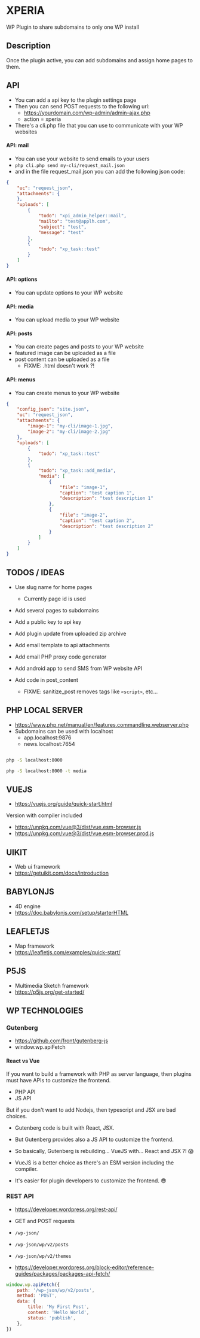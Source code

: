 # XPERIA

WP Plugin to share subdomains to only one WP install

## Description

Once the plugin active, you can add subdomains and assign home pages to them.
  
## API

* You can add a api key to the plugin settings page
* Then you can send POST requests to the following url: 
  * https://yourdomain.com/wp-admin/admin-ajax.php
  * action = xperia
* There's a cli.php file that you can use to communicate with your WP websites

#### API: mail

* You can use your website to send emails to your users
* `php cli.php send my-cli/request_mail.json`
* and in the file request_mail.json you can add the following json code:

```json
{
    "uc": "request_json",
    "attachments": {
    },
    "uploads": [
        {
            "todo": "xpi_admin_helper::mail",
            "mailto": "test@applh.com",
            "subject": "test",
            "message": "test"
        },
        {
            "todo": "xp_task::test"
        }
    ]
}
```

#### API: options

* You can update options to your WP website

#### API: media

* You can upload media to your WP website

#### API: posts

* You can create pages and posts to your WP website
* featured image can be uploaded as a file
* post content can be uploaded as a file
  * FIXME: .html doesn't work ?!

#### API: menus

* You can create menus to your WP website

```json
{
    "config_json": "site.json",
    "uc": "request_json",
    "attachments": {
        "image-1": "my-cli/image-1.jpg",
        "image-2": "my-cli/image-2.jpg"
    },
    "uploads": [
        {
            "todo": "xp_task::test"
        },
        {
            "todo": "xp_task::add_media",
            "media": [
                {
                    "file": "image-1",
                    "caption": "test caption 1",
                    "description": "test description 1"
                },
                {
                    "file": "image-2",
                    "caption": "test caption 2",
                    "description": "test description 2"
                }
            ]
        }
    ]
}
```

## TODOS / IDEAS

* Use slug name for home pages
  * Currently page id is used
* Add several pages to subdomains

* Add a public key to api key

* Add plugin update from uploaded zip archive

* Add email template to api attachments
* Add email PHP proxy code generator

* Add android app to send SMS from WP website API

* Add code in post_content
  * FIXME: sanitize_post removes tags like `<script>`, etc...



## PHP LOCAL SERVER

* https://www.php.net/manual/en/features.commandline.webserver.php
* Subdomains can be used with localhost
  * app.localhost:9876
  * news.localhost:7654

```bash

php -S localhost:8000

php -S localhost:8000 -t media

```

## VUEJS

* https://vuejs.org/guide/quick-start.html

Version with compiler included

* https://unpkg.com/vue@3/dist/vue.esm-browser.js
* https://unpkg.com/vue@3/dist/vue.esm-browser.prod.js


## UIKIT 

* Web ui framework
* https://getuikit.com/docs/introduction

## BABYLONJS

* 4D engine
* https://doc.babylonjs.com/setup/starterHTML

## LEAFLETJS

* Map framework
* https://leafletjs.com/examples/quick-start/

## P5JS

* Multimedia Sketch framework
* https://p5js.org/get-started/
  
## WP TECHNOLOGIES 

### Gutenberg

* https://github.com/front/gutenberg-js
* window.wp.apiFetch

#### React vs Vue

If you want to build a framework with PHP as server language, then plugins must have APIs to customize the frontend.
* PHP API
* JS API

But if you don't want to add Nodejs, then typescript and JSX are bad choices.
* Gutenberg code is built with React, JSX.
* But Gutenberg provides also a JS API to customize the frontend.
* So basically, Gutenberg is rebuilding... VueJS with... React and JSX ?! 😱

* VueJS is a better choice as there's an ESM version including the compiler.
* It's easier for plugin developers to customize the frontend. 😎

### REST API

* https://developer.wordpress.org/rest-api/
* GET and POST requests


* `/wp-json/`
* `/wp-json/wp/v2/posts`
* `/wp-json/wp/v2/themes`

* https://developer.wordpress.org/block-editor/reference-guides/packages/packages-api-fetch/
  
```js
window.wp.apiFetch({
    path: '/wp-json/wp/v2/posts',
    method: 'POST',
    data: {
        title: 'My First Post',
        content: 'Hello World',
        status: 'publish',
    },
})
```
